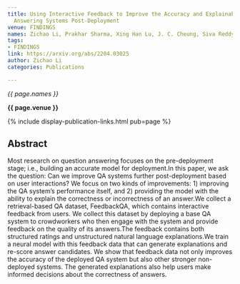 ```yaml
---
title: Using Interactive Feedback to Improve the Accuracy and Explainability of Question
  Answering Systems Post-Deployment
venue: FINDINGS
names: Zichao Li, Prakhar Sharma, Xing Han Lu, J. C. Cheung, Siva Reddy
tags:
- FINDINGS
link: https://arxiv.org/abs/2204.03025
author: Zichao Li
categories: Publications

---
```


*{{ page.names }}*

**{{ page.venue }}**

{% include display-publication-links.html pub=page %}

## Abstract

Most research on question answering focuses on the pre-deployment stage; i.e., building an accurate model for deployment.In this paper, we ask the question: Can we improve QA systems further post-deployment based on user interactions? We focus on two kinds of improvements: 1) improving the QA system’s performance itself, and 2) providing the model with the ability to explain the correctness or incorrectness of an answer.We collect a retrieval-based QA dataset, FeedbackQA, which contains interactive feedback from users. We collect this dataset by deploying a base QA system to crowdworkers who then engage with the system and provide feedback on the quality of its answers.The feedback contains both structured ratings and unstructured natural language explanations.We train a neural model with this feedback data that can generate explanations and re-score answer candidates. We show that feedback data not only improves the accuracy of the deployed QA system but also other stronger non-deployed systems. The generated explanations also help users make informed decisions about the correctness of answers.